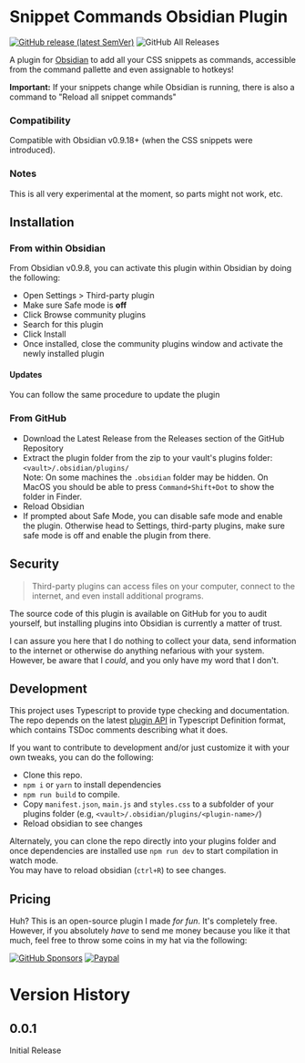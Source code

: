 # Snippet Commands Obsidian Plugin
[![GitHub release (latest SemVer)](https://img.shields.io/github/v/release/deathau/snippet-commands-obsidian?style=for-the-badge&sort=semver)](https://github.com/deathau/snippet-commands-obsidian/releases/latest)
![GitHub All Releases](https://img.shields.io/github/downloads/deathau/snippet-commands-obsidian/total?style=for-the-badge)

A plugin for [Obsidian](https://obsidian.md) to add all your CSS snippets as commands, accessible from the command pallette and even assignable to hotkeys!

**Important:** If your snippets change while Obsidian is running, there is also a command to "Reload all snippet commands"

### Compatibility

Compatible with Obsidian v0.9.18+ (when the CSS snippets were introduced).

### Notes
This is all very experimental at the moment, so parts might not work, etc.

## Installation

### From within Obsidian
From Obsidian v0.9.8, you can activate this plugin within Obsidian by doing the following:
- Open Settings > Third-party plugin
- Make sure Safe mode is **off**
- Click Browse community plugins
- Search for this plugin
- Click Install
- Once installed, close the community plugins window and activate the newly installed plugin
#### Updates
You can follow the same procedure to update the plugin

### From GitHub
- Download the Latest Release from the Releases section of the GitHub Repository
- Extract the plugin folder from the zip to your vault's plugins folder: `<vault>/.obsidian/plugins/`  
Note: On some machines the `.obsidian` folder may be hidden. On MacOS you should be able to press `Command+Shift+Dot` to show the folder in Finder.
- Reload Obsidian
- If prompted about Safe Mode, you can disable safe mode and enable the plugin.
Otherwise head to Settings, third-party plugins, make sure safe mode is off and
enable the plugin from there.

## Security
> Third-party plugins can access files on your computer, connect to the internet, and even install additional programs.

The source code of this plugin is available on GitHub for you to audit yourself, but installing plugins into Obsidian is currently a matter of trust.

I can assure you here that I do nothing to collect your data, send information to the internet or otherwise do anything nefarious with your system. However, be aware that I *could*, and you only have my word that I don't.

## Development

This project uses Typescript to provide type checking and documentation.  
The repo depends on the latest [plugin API](https://github.com/obsidianmd/obsidian-api) in Typescript Definition format, which contains TSDoc comments describing what it does.

If you want to contribute to development and/or just customize it with your own
tweaks, you can do the following:
- Clone this repo.
- `npm i` or `yarn` to install dependencies
- `npm run build` to compile.
- Copy `manifest.json`, `main.js` and `styles.css` to a subfolder of your plugins
folder (e.g, `<vault>/.obsidian/plugins/<plugin-name>/`)
- Reload obsidian to see changes

Alternately, you can clone the repo directly into your plugins folder and once
dependencies are installed use `npm run dev` to start compilation in watch mode.  
You may have to reload obsidian (`ctrl+R`) to see changes.

## Pricing
Huh? This is an open-source plugin I made *for fun*. It's completely free.
However, if you absolutely *have* to send me money because you like it that
much, feel free to throw some coins in my hat via the following:

[![GitHub Sponsors](https://img.shields.io/github/sponsors/deathau?style=social)](https://github.com/sponsors/deathau)
[![Paypal](https://img.shields.io/badge/paypal-deathau-yellow?style=social&logo=paypal)](https://paypal.me/deathau)

# Version History

## 0.0.1
Initial Release
